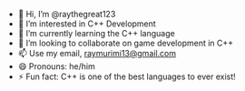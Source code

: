 - 👋 Hi, I’m @raythegreat123
- 👀 I’m interested in C++ Development
- 🌱 I’m currently learning the C++ language
- 💞️ I’m looking to collaborate on game development in C++
- 📫 Use my email, raymurimi13@gmail.com
- 😄 Pronouns: he/him
- ⚡ Fun fact: C++ is one of the best languages to ever exist!
